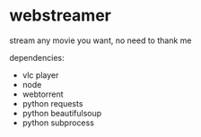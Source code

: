 # webstreamer
stream any movie you want, no need to thank me

dependencies:
  - vlc player
  - node
  - webtorrent
  - python requests
  - python beautifulsoup
  - python subprocess
